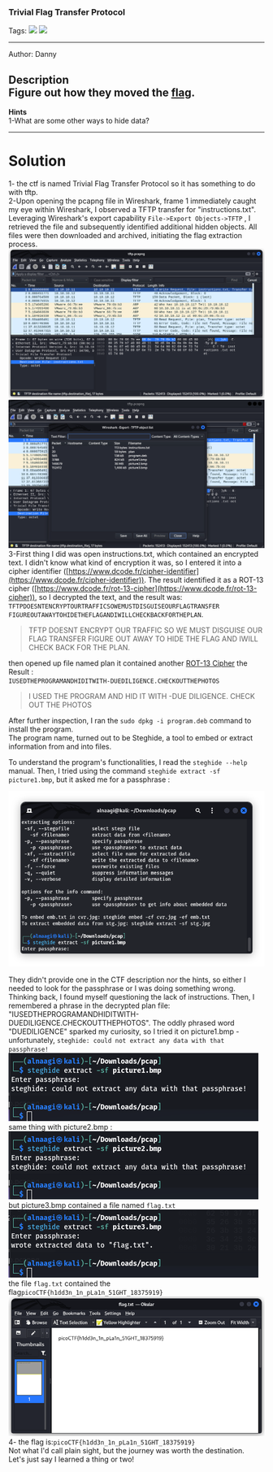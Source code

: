 ### Trivial Flag Transfer Protocol
Tags: ![](https://img.shields.io/badge/Beginner_picoCTF_2021-blue) ![](https://img.shields.io/badge/Forensics-red)

------------
Author: Danny<br>

**Description**<br>
Figure out how they moved the [flag](https://mercury.picoctf.net/static/ed308d382ae6bcc37a5ebc701a1cc4f4/tftp.pcapng).
------------

**Hints**<br>
1-What are some other ways to hide data?<br>

------------
# Solution
1- the ctf is named Trivial Flag Transfer Protocol so it has something to do with tftp. <br>
2-Upon opening the pcapng file in Wireshark, frame 1 immediately caught my eye within Wireshark, I observed a TFTP transfer for "instructions.txt". Leveraging Wireshark's export capability `File->Export Objects->TFTP` , I retrieved the file and subsequently identified additional hidden objects. All files were then downloaded and archived, initiating the flag extraction process.<br>
![](tftp.pcap.png)<br>
![](export.pcap.png)<br>
3-First thing I did was open instructions.txt, which contained an encrypted text. I didn't know what kind of encryption it was, so I entered it into a cipher identifier ([https://www.dcode.fr/cipher-identifier](https://www.dcode.fr/cipher-identifier)). The result identified it as a ROT-13 cipher ([https://www.dcode.fr/rot-13-cipher](https://www.dcode.fr/rot-13-cipher)), so I decrypted the text, and the result was:<br>
`TFTPDOESNTENCRYPTOURTRAFFICSOWEMUSTDISGUISEOURFLAGTRANSFER FIGUREOUTAWAYTOHIDETHEFLAGANDIWILLCHECKBACKFORTHEPLAN`.<br>
>TFTP DOESNT ENCRYPT OUR TRAFFIC SO WE MUST DISGUISE OUR FLAG TRANSFER FIGURE OUT AWAY TO HIDE THE FLAG AND IWILL CHECK BACK FOR THE PLAN.<br>

then opened up file named plan it contained another [ROT-13 Cipher](https://www.dcode.fr/rot-13-cipher) the Result :<br>
`IUSEDTHEPROGRAMANDHIDITWITH-DUEDILIGENCE.CHECKOUTTHEPHOTOS`<br>
>I USED THE PROGRAM AND HID IT WITH -DUE DILIGENCE. CHECK OUT THE PHOTOS<br>

After further inspection, I ran the `sudo dpkg -i program.deb` command to install the program.<br>
The program name, turned out to be Steghide, a tool to embed or extract information from and into files.<br>

To understand the program's functionalities, I read the `steghide --help` manual. Then, I tried using the command `steghide extract -sf picture1.bmp`, but it asked me for a passphrase :<br>

![](phrase.png)<br>

They didn't provide one in the CTF description nor the hints, so either I needed to look for the passphrase or I was doing something wrong. Thinking back, I found myself questioning the lack of instructions. Then, I remembered a phrase in the decrypted plan file: "IUSEDTHEPROGRAMANDHIDITWITH-DUEDILIGENCE.CHECKOUTTHEPHOTOS". The oddly phrased word "DUEDILIGENCE" sparked my curiosity, so I tried it on picture1.bmp - unfortunately, `steghide: could not extract any data with that passphrase!`<br>
![](phrasepic1.png)
same thing with picture2.bmp :<br>
![](phrasepic2.png)
but picture3.bmp contained a file named `flag.txt`<br>
![](phrasepic3.png)
the file `flag.txt` contained the flag`picoCTF{h1dd3n_1n_pLa1n_51GHT_18375919}`<br>
![](flag.png)<br>
4- the flag is:`picoCTF{h1dd3n_1n_pLa1n_51GHT_18375919}`<br>
Not what I'd call plain sight, but the journey was worth the destination.<br>
Let's just say I learned a thing or two!
